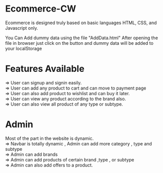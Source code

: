 # Ecommerce-CW

Ecommerce is designed truly based on basic languages HTML, CSS, and Javascript only.

You Can Add dummy data using the file "AddData.html"
After opening the file in browser just click on the button and dummy data will be added to your localStorage

# Features Available

=> User can signup and signin easily.<br>
=> User can add any product to cart and can move to payment page<br>
=> User can also add product to wishlist and can buy it later.<br>
=> User can view any product according to the brand also.<br>
=> User can also view all product of any type or subtype.

# Admin

Most of the part in the website is dynamic.<br>
=> Navbar is totally dynamic , Admin can add more category , type and subtype<br>
=> Admin can add brands<br>
=> Admin can add products of certain brand ,type , or subtype<br>
=> Admin can also add offers to a product.<br>
